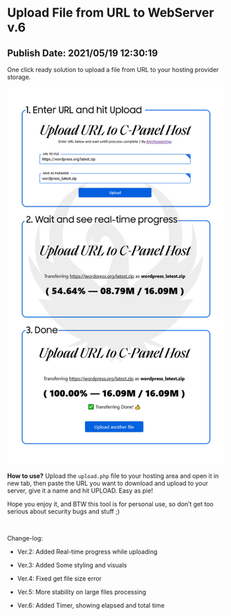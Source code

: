 Upload File from URL to WebServer v.6
=====================================

Publish Date: 2021/05/19 12:30:19
---------------------------------

One click ready solution to upload a file from URL to your hosting provider
storage.

![](screenshot.png)

**How to use?** Upload the `upload.php` file to your hosting area and open it in
new tab, then paste the URL you want to download and upload to your server, give
it a name and hit UPLOAD. Easy as pie!

Hope you enjoy it, and BTW this tool is for personal use, so don’t get too
serious about security bugs and stuff ;)

 

Change-log:

-   Ver.2: Added Real-time progress while uploading

-   Ver.3: Added Some styling and visuals

-   Ver.4: Fixed get file size error

-   Ver.5: More stability on large files processing

-   Ver.6: Added Timer, showing elapsed and total time
